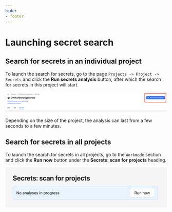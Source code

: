 ```yaml
---
hide:
- footer
---
```

# Launching secret search

## Search for secrets in an individual project

To launch the search for secrets, go to the page `Projects -> Project -> Secrets` and click the **Run secrets analysis** button, after which the search for secrets in this project will start.

![Launch for one project](/assets/img/secrets/manual-launch.png)

Depending on the size of the project, the analysis can last from a few seconds to a few minutes.

## Search for secrets in all projects

To launch the search for secrets in all projects, go to the `Workmode` section and click the **Run now** button under the **Secrets: scan for projects** heading.

![Launch for all projects](/assets/img/secrets/manual-launch-all.png)
